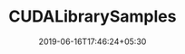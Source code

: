 ---
title: "CUDALibrarySamples"
date: 2019-06-16T17:46:24+05:30
type: "organisations"
org_name: "NVIDIA Corporation"
repo_desc: "CUDA Library Samples"
repo_link: https://github.com/NVIDIA/CUDALibrarySamples


---